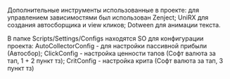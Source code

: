 Дополнительные инструменты использованные в проекте:
для управлением зависимостями был использован Zenject; 
UniRX для создания автосборщика и view кликов; 
Dotween для анимации текста.

В папке Scripts/Settings/Configs находятся SO для конфигурации проекта:
AutoCollectorConfig - для настройки пассивной прибыли (Автосбор);
ClickConfig - настройка ценности тапов (Софт валюта за тап, 1 + 2 пункт тз);
CritConfig - настройка крита (Софт валюта за тап, 3 пункт тз)
